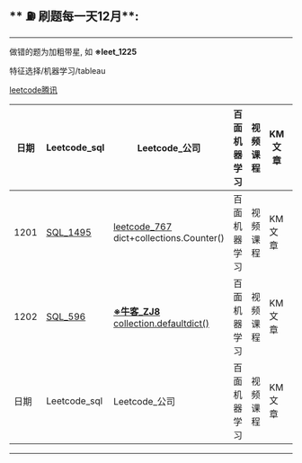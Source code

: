 ## ** ⛽️ 刷题每一天12月**:
---
做错的题为加粗带星, 如 **※leet_1225**

特征选择/机器学习/tableau

[leetcode腾讯](https://leetcode-cn.com/problemset/50/)


| 日期 | Leetcode_sql |Leetcode_公司| 百面机器学习 | 视频课程 | KM文章 | 简历投递 |今日最佳 |
|--- |---|---|---|---|---|---|---|
| 1201 | [SQL_1495](https://leetcode-cn.com/problems/friendly-movies-streamed-last-month/) |[leetcode_767](https://leetcode-cn.com/problems/reorganize-string/)<br>dict+collections.Counter()| 百面机器学习 | 视频课程 | KM文章 | 简历投递 |低秩分解 |
| 1202 | [SQL_596](https://leetcode-cn.com/problems/classes-more-than-5-students/) |[**※牛客_ZJ8**](https://www.nowcoder.com/questionTerminal/d25162386a3140cbbe6dc071e1eb6ed6)<br>[collection.defaultdict()](https://www.jianshu.com/p/bbd258f99fd3)<br>| 百面机器学习 | 视频课程 | KM文章 | 简历投递 |今日最佳 |
| 日期 | Leetcode_sql |Leetcode_公司| 百面机器学习 | 视频课程 | KM文章 | 简历投递 |今日最佳 |

---
